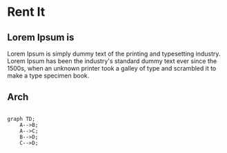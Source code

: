 # Rent It

## Lorem Ipsum is 

Lorem Ipsum is simply dummy text of the printing and typesetting industry. Lorem Ipsum has been the industry's standard dummy text ever since the 1500s, when an unknown printer took a galley of type and scrambled it to make a type specimen book. 

## Arch

```mermaid

graph TD;
    A-->B;
    A-->C;
    B-->D;
    C-->D;
    
```